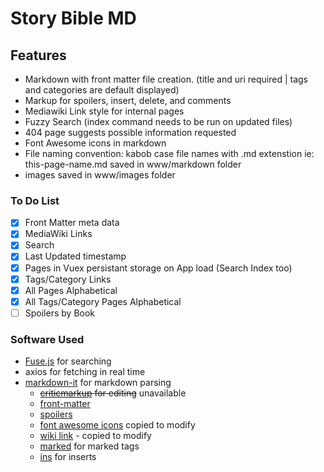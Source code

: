 # Story Bible MD

## Features

- Markdown with front matter file creation. (title and uri required | tags and categories are default displayed)
- Markup for spoilers, insert, delete, and comments
- Mediawiki Link style for internal pages
- Fuzzy Search (index command needs to be run on updated files)
- 404 page suggests possible information requested
- Font Awesome icons in markdown
- File naming convention: kabob case file names with .md extenstion ie: this-page-name.md saved in www/markdown folder
- images saved in www/images folder

### To Do List

- [x] Front Matter meta data
- [x] MediaWiki Links
- [x] Search
- [x] Last Updated timestamp
- [x] Pages in Vuex persistant storage on App load (Search Index too)
- [x] Tags/Category Links
- [x] All Pages Alphabetical
- [x] All Tags/Category Pages Alphabetical
- [ ] Spoilers by Book

### Software Used

- [Fuse.js](https://fusejs.io/getting-started/installation.html) for searching
- axios for fetching in real time
- [markdown-it](https://github.com/markdown-it/markdown-it) for markdown parsing
  - ~~[criticmarkup](https://www.npmjs.com/package/@gerhobbelt/markdown-it-criticmarkup) for editing~~ unavailable
  - [front-matter](https://www.npmjs.com/package/@gerhobbelt/markdown-it-front-matter)
  - [spoilers](https://www.npmjs.com/package/@traptitech/markdown-it-spoiler)
  - [font awesome icons](https://github.com/nunof07/markdown-it-fontawesome/blob/master/index.js) copied to modify
  - [wiki link](https://www.npmjs.com/package/@gerhobbelt/markdown-it-wikilinks) - copied to modify
  - [marked](https://www.npmjs.com/package/markdown-it-mark) for marked tags
  - [ins](https://www.npmjs.com/package/markdown-it-ins) for inserts
